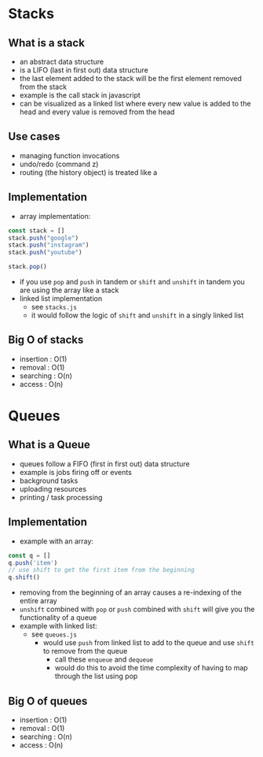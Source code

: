 # Stacks

## What is a stack
- an abstract data structure
- is a LIFO (last in first out) data structure
- the last element added to the stack will be the first element removed from the stack
- example is the call stack in javascript
- can be visualized as a linked list where every new value is added to the head and every value is removed from the head

## Use cases
- managing function invocations
- undo/redo (command z)
- routing (the history object) is treated like a

## Implementation
- array implementation:
```javascript
const stack = []
stack.push("google")
stack.push("instagram")
stack.push("youtube")

stack.pop()
```
  - if you use `pop` and `push` in tandem or `shift` and `unshift` in tandem you are using the array like a stack
- linked list implementation
  - see `stacks.js`
  - it would follow the logic of `shift` and `unshift` in a singly linked list

## Big O of stacks
- insertion : O(1)
- removal : O(1)
- searching : O(n)
- access : O(n)

# Queues

## What is a Queue
- queues follow a FIFO (first in first out) data structure
- example is jobs firing off or events 
- background tasks
- uploading resources
- printing / task processing

## Implementation
- example with an array:
```javascript
const q = []
q.push('item')
// use shift to get the first item from the beginning
q.shift()
```
  - removing from the beginning of an array causes a re-indexing of the entire array
  - `unshift` combined with `pop` or `push` combined with `shift` will give you the functionality of a queue
- example with linked list:
  - see `queues.js`
    - would use `push` from linked list to add to the queue and use `shift` to remove from the queue
      - call these `enqueue` and `dequeue`
      - would do this to avoid the time complexity of having to map through the list using pop

## Big O of queues
- insertion : O(1)
- removal : O(1)
- searching : O(n)
- access : O(n)